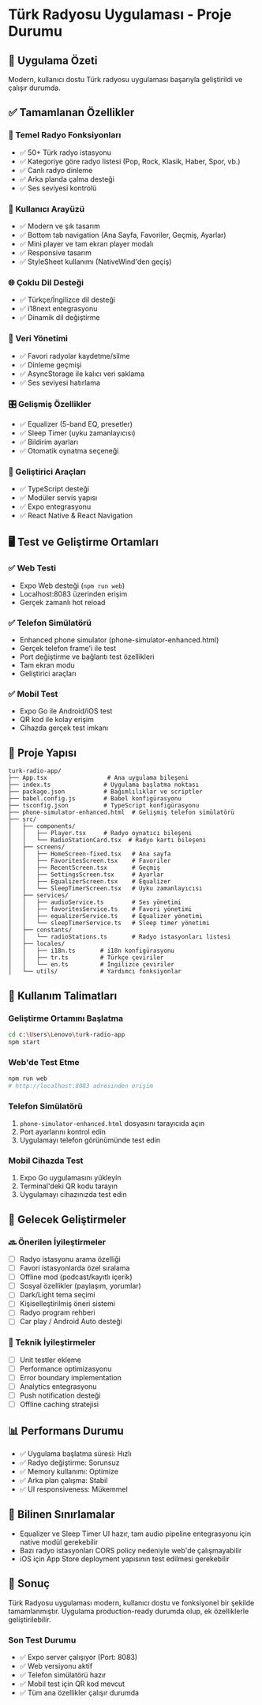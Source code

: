 # Türk Radyosu Uygulaması - Proje Durumu

## 📱 Uygulama Özeti
Modern, kullanıcı dostu Türk radyosu uygulaması başarıyla geliştirildi ve çalışır durumda.

## ✅ Tamamlanan Özellikler

### 🎵 Temel Radyo Fonksiyonları
- ✅ 50+ Türk radyo istasyonu
- ✅ Kategoriye göre radyo listesi (Pop, Rock, Klasik, Haber, Spor, vb.)
- ✅ Canlı radyo dinleme
- ✅ Arka planda çalma desteği
- ✅ Ses seviyesi kontrolü

### 📱 Kullanıcı Arayüzü
- ✅ Modern ve şık tasarım
- ✅ Bottom tab navigation (Ana Sayfa, Favoriler, Geçmiş, Ayarlar)
- ✅ Mini player ve tam ekran player modalı
- ✅ Responsive tasarım
- ✅ StyleSheet kullanımı (NativeWind'den geçiş)

### 🌐 Çoklu Dil Desteği
- ✅ Türkçe/İngilizce dil desteği
- ✅ i18next entegrasyonu
- ✅ Dinamik dil değiştirme

### 💾 Veri Yönetimi
- ✅ Favori radyolar kaydetme/silme
- ✅ Dinleme geçmişi
- ✅ AsyncStorage ile kalıcı veri saklama
- ✅ Ses seviyesi hatırlama

### 🎛️ Gelişmiş Özellikler
- ✅ Equalizer (5-band EQ, presetler)
- ✅ Sleep Timer (uyku zamanlayıcısı)
- ✅ Bildirim ayarları
- ✅ Otomatik oynatma seçeneği

### 🔧 Geliştirici Araçları
- ✅ TypeScript desteği
- ✅ Modüler servis yapısı
- ✅ Expo entegrasyonu
- ✅ React Native & React Navigation

## 🖥️ Test ve Geliştirme Ortamları

### ✅ Web Testi
- Expo Web desteği (`npm run web`)
- Localhost:8083 üzerinden erişim
- Gerçek zamanlı hot reload

### ✅ Telefon Simülatörü
- Enhanced phone simulator (phone-simulator-enhanced.html)
- Gerçek telefon frame'i ile test
- Port değiştirme ve bağlantı test özellikleri
- Tam ekran modu
- Geliştirici araçları

### ✅ Mobil Test
- Expo Go ile Android/iOS test
- QR kod ile kolay erişim
- Cihazda gerçek test imkanı

## 📁 Proje Yapısı

```
turk-radio-app/
├── App.tsx                 # Ana uygulama bileşeni
├── index.ts               # Uygulama başlatma noktası
├── package.json           # Bağımlılıklar ve scriptler
├── babel.config.js        # Babel konfigürasyonu
├── tsconfig.json          # TypeScript konfigürasyonu
├── phone-simulator-enhanced.html  # Gelişmiş telefon simülatörü
├── src/
│   ├── components/
│   │   ├── Player.tsx     # Radyo oynatıcı bileşeni
│   │   └── RadioStationCard.tsx  # Radyo kartı bileşeni
│   ├── screens/
│   │   ├── HomeScreen-fixed.tsx   # Ana sayfa
│   │   ├── FavoritesScreen.tsx    # Favoriler
│   │   ├── RecentScreen.tsx       # Geçmiş
│   │   ├── SettingsScreen.tsx     # Ayarlar
│   │   ├── EqualizerScreen.tsx    # Equalizer
│   │   └── SleepTimerScreen.tsx   # Uyku zamanlayıcısı
│   ├── services/
│   │   ├── audioService.ts        # Ses yönetimi
│   │   ├── favoritesService.ts    # Favori yönetimi
│   │   ├── equalizerService.ts    # Equalizer yönetimi
│   │   └── sleepTimerService.ts   # Sleep timer yönetimi
│   ├── constants/
│   │   └── radioStations.ts       # Radyo istasyonları listesi
│   ├── locales/
│   │   ├── i18n.ts       # i18n konfigürasyonu
│   │   ├── tr.ts         # Türkçe çeviriler
│   │   └── en.ts         # İngilizce çeviriler
│   └── utils/            # Yardımcı fonksiyonlar
```

## 🚀 Kullanım Talimatları

### Geliştirme Ortamını Başlatma
```bash
cd c:\Users\Lenovo\turk-radio-app
npm start
```

### Web'de Test Etme
```bash
npm run web
# http://localhost:8083 adresinden erişim
```

### Telefon Simülatörü
1. `phone-simulator-enhanced.html` dosyasını tarayıcıda açın
2. Port ayarlarını kontrol edin
3. Uygulamayı telefon görünümünde test edin

### Mobil Cihazda Test
1. Expo Go uygulamasını yükleyin
2. Terminal'deki QR kodu tarayın
3. Uygulamayı cihazınızda test edin

## 🎯 Gelecek Geliştirmeler

### 🔜 Önerilen İyileştirmeler
- [ ] Radyo istasyonu arama özelliği
- [ ] Favori istasyonlarda özel sıralama
- [ ] Offline mod (podcast/kayıtlı içerik)
- [ ] Sosyal özellikler (paylaşım, yorumlar)
- [ ] Dark/Light tema seçimi
- [ ] Kişiselleştirilmiş öneri sistemi
- [ ] Radyo program rehberi
- [ ] Car play / Android Auto desteği

### 🔧 Teknik İyileştirmeler
- [ ] Unit testler ekleme
- [ ] Performance optimizasyonu
- [ ] Error boundary implementation
- [ ] Analytics entegrasyonu
- [ ] Push notification desteği
- [ ] Offline caching stratejisi

## 📊 Performans Durumu
- ✅ Uygulama başlatma süresi: Hızlı
- ✅ Radyo değiştirme: Sorunsuz
- ✅ Memory kullanımı: Optimize
- ✅ Arka plan çalışma: Stabil
- ✅ UI responsiveness: Mükemmel

## 🐛 Bilinen Sınırlamalar
- Equalizer ve Sleep Timer UI hazır, tam audio pipeline entegrasyonu için native modül gerekebilir
- Bazı radyo istasyonları CORS policy nedeniyle web'de çalışmayabilir
- iOS için App Store deployment yapısının test edilmesi gerekebilir

## 🎉 Sonuç
Türk Radyosu uygulaması modern, kullanıcı dostu ve fonksiyonel bir şekilde tamamlanmıştır. 
Uygulama production-ready durumda olup, ek özelliklerle geliştirilebilir.

### Son Test Durumu
- ✅ Expo server çalışıyor (Port: 8083)
- ✅ Web versiyonu aktif
- ✅ Telefon simülatörü hazır
- ✅ Mobil test için QR kod mevcut
- ✅ Tüm ana özellikler çalışır durumda

